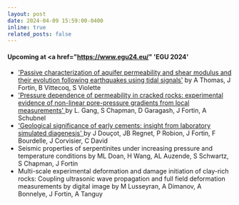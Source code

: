 ```yaml
---
layout: post
date: 2024-04-09 15:59:00-0400
inline: true
related_posts: false
---
```



#### Upcoming at <a href="https://www.egu24.eu/" 'EGU 2024'</a>
<ul>
<li> <a href="https://doi.org/10.5194/egusphere-egu24-19115"> 'Passive characterization of aquifer permeability and shear modulus and their evolution following earthquakes using tidal signals'</a> by A Thomas, J Fortin, B Vittecoq, S Violette</li>
  
<li> <a href="https://doi.org/10.5194/egusphere-egu24-5612"> 'Pressure dependence of permeability in cracked rocks: experimental evidence of non-linear pore-pressure gradients from local measurements' </a> by L. Gang, S Chapman, D Garagash, J Fortin, A Schubnel </li>

<li> <a href="https://doi.org/10.5194/egusphere-egu24-17478"> 'Geological significance of early cements: insight from laboratory simulated diagenesis' </a> by J Douçot, JB Regnet, P Robion, J Fortin, F Bourdelle, J Corvisier, C David </li>

<li>Seismic properties of serpentinites under increasing pressure and temperature conditions by ML Doan, H Wang, AL Auzende, S Schwartz, S Chapman, J Fortin</li>

<li>Multi-scale experimental deformation and damage initiation of clay-rich rocks: Coupling ultrasonic wave propagation and full field deformation measurements by digital image by M Lusseyran, A Dimanov, A Bonnelye, J Fortin, A Tanguy</li>


</ul>

